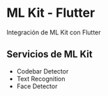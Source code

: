 # ML Kit - Flutter

Integración de ML Kit con Flutter

## Servicios de ML Kit

- Codebar Detector
- Text Recognition
- Face Detector

